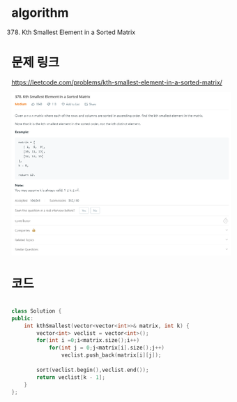 ﻿# algorithm 
378. Kth Smallest Element in a Sorted Matrix
  
  
  
# 문제 링크  
https://leetcode.com/problems/kth-smallest-element-in-a-sorted-matrix/  

![title](https://github.com/jungmin3834/algorithm/blob/master/image/kth-smallest-element-in-a-sorted-matrix.png)

# 코드

```cpp

class Solution {
public:
    int kthSmallest(vector<vector<int>>& matrix, int k) {
        vector<int> veclist = vector<int>();
        for(int i =0;i<matrix.size();i++)
            for(int j = 0;j<matrix[i].size();j++)
                veclist.push_back(matrix[i][j]);

        sort(veclist.begin(),veclist.end());
        return veclist[k - 1];
    }
};

```
